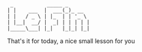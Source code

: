 ```
 _           _____ _       
| |    ___  |  ___(_)_ __  
| |   / _ \ | |_  | | '_ \ 
| |__|  __/ |  _| | | | | |
|_____\___| |_|   |_|_| |_|
```

That's it for today, a nice small lesson for you